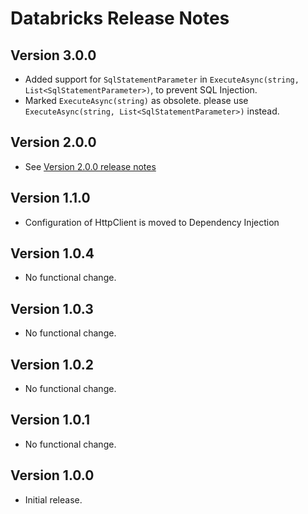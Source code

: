 # Databricks Release Notes

## Version 3.0.0
- Added support for `SqlStatementParameter` in `ExecuteAsync(string, List<SqlStatementParameter>)`, to prevent SQL Injection.
- Marked `ExecuteAsync(string)` as obsolete. please use `ExecuteAsync(string, List<SqlStatementParameter>)` instead.

## Version 2.0.0

- See [Version 2.0.0 release notes](./version_2_0_0.md)

## Version 1.1.0

- Configuration of HttpClient is moved to Dependency Injection

## Version 1.0.4

- No functional change.

## Version 1.0.3

- No functional change.

## Version 1.0.2

- No functional change.

## Version 1.0.1

- No functional change.

## Version 1.0.0

- Initial release.
